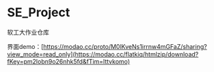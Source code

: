 # SE_Project
软工大作业仓库

界面demo：[https://modao.cc/proto/M0lKveNs1irrnw4mGFaZ/sharing?view_mode=read_only](https://modao.cc/flatkiq/htmlzip/download?fKey=pm2lobn9o26nhk5fd&fTim=lttvkomo)
